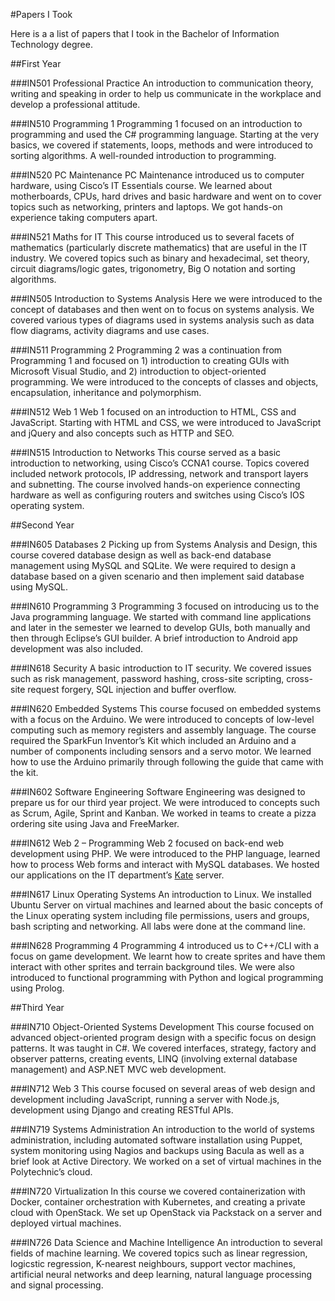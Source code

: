 #Papers I Took

Here is a a list of papers that I took in the Bachelor of Information Technology degree.

##First Year

###IN501 Professional Practice 
An introduction to communication theory, writing and speaking in order to help us communicate in the workplace and develop a professional attitude.

###IN510 Programming 1
Programming 1 focused on an introduction to programming and used the C# programming language. Starting at the very basics, we covered if statements, loops, methods and were introduced to sorting algorithms. A well-rounded introduction to programming.

###IN520 PC Maintenance
PC Maintenance introduced us to computer hardware, using Cisco’s IT Essentials course. We learned about motherboards, CPUs, hard drives and basic hardware and went on to cover topics such as networking, printers and laptops. We got hands-on experience taking computers apart.

###IN521 Maths for IT
This course introduced us to several facets of mathematics (particularly discrete mathematics) that are useful in the IT industry. We covered topics such as binary and hexadecimal, set theory, circuit diagrams/logic gates, trigonometry, Big O notation and sorting algorithms.

###IN505 Introduction to Systems Analysis
Here we were introduced to the concept of databases and then went on to focus on systems analysis. We covered various types of diagrams used in systems analysis such as data flow diagrams, activity diagrams and use cases. 

###IN511 Programming 2
Programming 2 was a continuation from Programming 1 and focused on 1) introduction to creating GUIs with Microsoft Visual Studio, and 2) introduction to object-oriented programming. We were introduced to the concepts of classes and objects, encapsulation, inheritance and polymorphism.

###IN512 Web 1
Web 1 focused on an introduction to HTML, CSS and JavaScript. Starting with HTML and CSS, we were introduced to JavaScript and jQuery and also concepts such as HTTP and SEO.

###IN515 Introduction to Networks
This course served as a basic introduction to networking, using Cisco’s CCNA1 course. Topics covered included network protocols, IP addressing, network and transport layers and subnetting. The course involved hands-on experience connecting hardware as well as configuring routers and switches using Cisco’s IOS operating system.

##Second Year

###IN605 Databases 2
Picking up from Systems Analysis and Design, this course covered database design as well as back-end database management using MySQL and SQLite. We were required to design a database based on a given scenario and then implement said database using MySQL. 

###IN610 Programming 3
Programming 3 focused on introducing us to the Java programming language. We started with command line applications and later in the semester we learned to develop GUIs, both manually and then through Eclipse’s GUI builder. A brief introduction to Android app development was also included.

###IN618 Security
A basic introduction to IT security. We covered issues such as risk management, password hashing, cross-site scripting, cross-site request forgery, SQL injection and buffer overflow. 

###IN620 Embedded Systems
This course focused on embedded systems with a focus on the Arduino. We were introduced to concepts of low-level computing such as memory registers and assembly language. The course required the SparkFun Inventor’s Kit which included an Arduino and a number of components including sensors and a servo motor. We learned how to use the Arduino primarily through following the guide that came with the kit.

###IN602 Software Engineering
Software Engineering was designed to prepare us for our third year project. We were introduced to concepts such as Scrum, Agile, Sprint and Kanban. We worked in teams to create a pizza ordering site using Java and FreeMarker.

###IN612 Web 2 – Programming
Web 2 focused on back-end web development using PHP. We were introduced to the PHP language, learned how to process Web forms and interact with MySQL databases. We hosted our applications on the IT department’s [Kate](http://kate.ict.op.ac.nz/) server. 

###IN617 Linux Operating Systems
An introduction to Linux. We installed Ubuntu Server on virtual machines and learned about the basic concepts of the Linux operating system including file permissions, users and groups, bash scripting and networking. All labs were done at the command line.

###IN628 Programming 4
Programming 4 introduced us to C++/CLI with a focus on game development. We learnt how to create sprites and have them interact with other sprites and terrain background tiles. We were also introduced to functional programming with Python and logical programming using Prolog.

##Third Year

###IN710 Object-Oriented Systems Development
This course focused on advanced object-oriented program design with a specific focus on design patterns. It was taught in C#. We covered interfaces, strategy, factory and observer patterns, creating events, LINQ (involving external database management) and ASP.NET MVC web development.

###IN712 Web 3
This course focused on several areas of web design and development including JavaScript, running a server with Node.js, development using Django and creating RESTful APIs.

###IN719 Systems Administration
An introduction to the world of systems administration, including automated software installation using Puppet, system monitoring using Nagios and backups using Bacula as well as a brief look at Active Directory. We worked on a set of virtual machines in the Polytechnic’s cloud.

###IN720 Virtualization
In this course we covered containerization with Docker, container orchestration with Kubernetes, and creating a private cloud with OpenStack. We set up OpenStack via Packstack on a server and deployed virtual machines. 

###IN726 Data Science and Machine Intelligence
An introduction to several fields of machine learning. We covered topics such as linear regression, logicstic regression, K-nearest neighbours, support vector machines, artificial neural networks and deep learning, natural language processing and signal processing.
